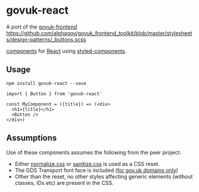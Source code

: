 # govuk-react

A port of the [govuk-frontend](https://github.com/alphagov/govuk-frontend)
https://github.com/alphagov/govuk_frontend_toolkit/blob/master/stylesheets/design-patterns/_buttons.scss

 [components](https://github.com/alphagov/govuk-frontend/tree/master/src/components) for [React](https://reactjs.org) using [styled-components](https://www.styled-components.com).

## Usage

`npm install govuk-react --save`

```
import { Button } from 'govuk-react'

const MyComponent = ({title}) => (<div>
  <h1>{title}</h1>
  <Button />
</div>)
```

## Assumptions

Use of these components assumes the following from the peer project:

- Either [normalize.css](https://necolas.github.io/normalize.css/) or [sanitize.css](https://jonathantneal.github.io/sanitize.css/) is used as a CSS reset.
- The GDS Transport font face is included ([for gov.uk domains only](https://www.gov.uk/service-manual/design/making-your-service-look-like-govuk))
- Other than the reset, no other styles affecting generic elements (without classes, IDs etc) are present in the CSS.
